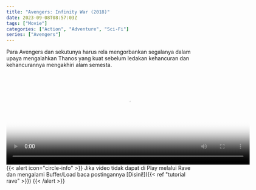 ```yaml
---
title: "Avengers: Infinity War (2018)"
date: 2023-09-08T08:57:03Z
tags: ["Movie"]
categories: ["Action", "Adventure", "Sci-Fi"]
series: ["Avengers"]
---
```

Para Avengers dan sekutunya harus rela mengorbankan segalanya dalam upaya mengalahkan Thanos yang kuat sebelum ledakan kehancuran dan kehancurannya mengakhiri alam semesta.

<video id="video-2" 
class="art-preview lazy video-js vjs-default-skin vjs-big-play-centered" 
controls preload="auto" 
width="640" 
height="240" 
poster="https://www.themoviedb.org/t/p/original/b3XV61VdIV26VGTY7dncn9szOko.jpg" 
data-setup='{ "example_option": true, "width": "auto", "height": "auto", "techOrder": ["html5","flash"] }' 
onseeked="true"> <source src="https://kp3d-my.sharepoint.com/personal/ryoo_kp3d_onmicrosoft_com/_layouts/15/download.aspx?share=EXuFZFgw1XJPp67O23ivBugBMRy2J0cM5OWYYRfELvgOAA" type='video/mp4'>
</video>
<br>
{{< alert icon="circle-info" >}}
Jika video tidak dapat di Play melalui Rave dan mengalami Buffer/Load baca postingannya [Disini!]({{< ref "tutorial rave" >}})
{{< /alert >}}
